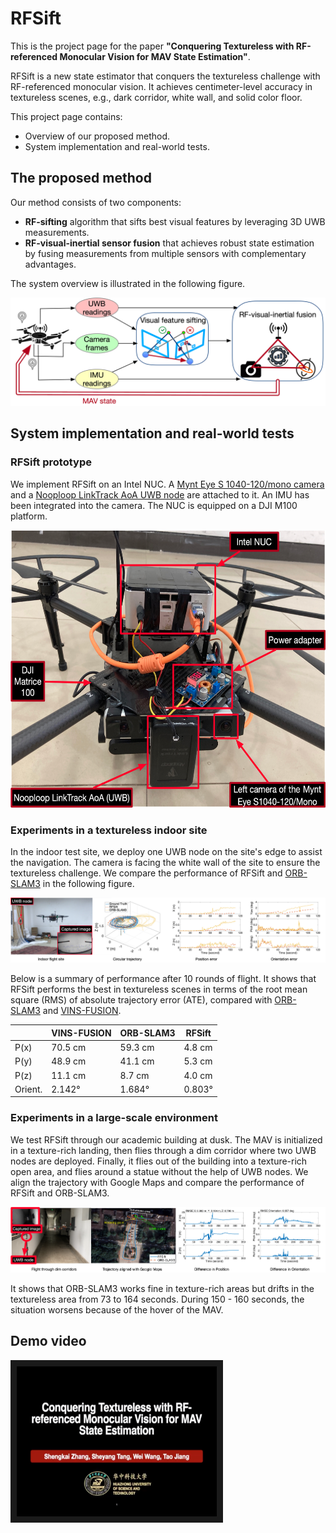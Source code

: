 # RFSift
This is the project page for the paper **"Conquering Textureless with RF-referenced Monocular Vision for MAV State Estimation"**.

RFSift is a new state estimator that conquers the textureless challenge with RF-referenced monocular vision. It achieves centimeter-level accuracy in textureless scenes, e.g., dark corridor, white wall, and solid color floor.

This project page contains:
- Overview of our proposed method.
- System implementation and real-world tests.

## The proposed method
Our method consists of two components:
- **RF-sifting** algorithm that sifts best visual features by leveraging 3D UWB measurements.
- **RF-visual-inertial sensor fusion** that achieves robust state estimation by fusing measurements from multiple sensors with complementary advantages.

The system overview is illustrated in the following figure.
<p align="center">
  <img src="figs/overview.png">
</p>

## System implementation and real-world tests
### RFSift prototype
We implement RFSift on an Intel NUC. A [Mynt Eye S 1040-120/mono camera](https://github.com/slightech/MYNT-EYE-S-SDK) and a [Nooploop LinkTrack AoA UWB node](https://www.nooploop.com/en/linktrack-aoa/) are attached to it. An IMU has been integrated into the camera. The NUC is equipped on a DJI M100 platform.
<p align="center">
  <img src="figs/platform.jpeg" width = "590" height = "444">
</p>

### Experiments in a textureless indoor site
In the indoor test site, we deploy one UWB node on the site's edge to assist the navigation. The camera is facing the white wall of the site to ensure the textureless challenge. We compare the performance of RFSift and [ORB-SLAM3](https://github.com/UZ-SLAMLab/ORB_SLAM3) in the following figure.

<p align="center">
  <img src="https://github.com/weisgroup/RFSift/blob/main/figs/indoor.png">
</p>

Below is a summary of performance after 10 rounds of flight. It shows that RFSift performs the best in textureless scenes in terms of the root mean square (RMS) of absolute trajectory error (ATE), compared with [ORB-SLAM3](https://github.com/UZ-SLAMLab/ORB_SLAM3) and [VINS-FUSION](https://github.com/HKUST-Aerial-Robotics/VINS-Fusion).

|   | VINS-FUSION | ORB-SLAM3 | RFSift |
| - | ----------- | --------- | ------ |
| P(x) | 70.5 cm | 59.3 cm | 4.8 cm |
| P(y) | 48.9 cm | 41.1 cm | 5.3 cm |
| P(z) | 11.1 cm | 8.7 cm | 4.0 cm |
| Orient. | 2.142&deg; | 1.684&deg; | 0.803&deg; |

### Experiments in a large-scale environment
We test RFSift through our academic building at dusk. The MAV is initialized in a texture-rich landing, then flies through a dim corridor where two UWB nodes are deployed. Finally, it flies out of the building into a texture-rich open area, and flies around a statue without the help of UWB nodes. We align the trajectory with Google Maps and compare the performance of RFSift and ORB-SLAM3.

<p align="center">
  <img src="figs/outdoor.png">
</p>

It shows that ORB-SLAM3 works fine in texture-rich areas but drifts in the textureless area from 73 to 164 seconds. During 150 - 160 seconds, the situation worsens because of the hover of the MAV.

## Demo video

<a href="https://youtu.be/S5VIiH1Nw6U" target="_blank"><img src="figs/demo.jpeg" alt="Sift" width="320" height="240" border="10" /></a>
